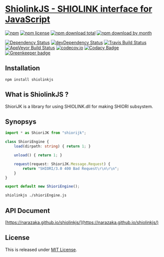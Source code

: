 [ShiolinkJS - SHIOLINK interface for JavaScript](https://github.com/Narazaka/shiolinkjs)
=============================================

[![npm](https://img.shields.io/npm/v/shiolinkjs.svg)](https://www.npmjs.com/package/shiolinkjs)
[![npm license](https://img.shields.io/npm/l/shiolinkjs.svg)](https://www.npmjs.com/package/shiolinkjs)
[![npm download total](https://img.shields.io/npm/dt/shiolinkjs.svg)](https://www.npmjs.com/package/shiolinkjs)
[![npm download by month](https://img.shields.io/npm/dm/shiolinkjs.svg)](https://www.npmjs.com/package/shiolinkjs)

[![Dependency Status](https://david-dm.org/Narazaka/shiolinkjs/status.svg)](https://david-dm.org/Narazaka/shiolinkjs)
[![devDependency Status](https://david-dm.org/Narazaka/shiolinkjs/dev-status.svg)](https://david-dm.org/Narazaka/shiolinkjs?type=dev)
[![Travis Build Status](https://travis-ci.org/Narazaka/shiolinkjs.svg?branch=master)](https://travis-ci.org/Narazaka/shiolinkjs)
[![AppVeyor Build Status](https://ci.appveyor.com/api/projects/status/github/Narazaka/shiolinkjs?svg=true&branch=master)](https://ci.appveyor.com/project/Narazaka/shiolinkjs)
[![codecov.io](https://codecov.io/github/Narazaka/shiolinkjs/coverage.svg?branch=master)](https://codecov.io/github/Narazaka/shiolinkjs?branch=master)
[![Codacy Badge](https://api.codacy.com/project/badge/Grade/203584ecb10d4dc29105951014b92bd1)](https://www.codacy.com/app/narazaka/shiolinkjs?utm_source=github.com&amp;utm_medium=referral&amp;utm_content=Narazaka/shiolinkjs&amp;utm_campaign=Badge_Grade)
[![Greenkeeper badge](https://badges.greenkeeper.io/Narazaka/shiolinkjs.svg)](https://greenkeeper.io/)

Installation
--------------------------

```
npm install shiolinkjs
```

What is ShiolinkJS ?
--------------------------

ShioriJK is a library for using SHIOLINK.dll for making SHIORI subsystem.

Synopsys
--------------------------

```typescript
import * as ShioriJK from "shiorijk";

class ShioriEngine {
    load(dirpath: string) { return 1; }

    unload() { return 1; }

    request(request: ShioriJK.Message.Request) {
        return "SHIORI/3.0 400 Bad Request\r\n\r\n";
    }
}

export default new ShioriEngine();
```

```bash
shiolinkjs ./shioriEngine.js
```

API Document
--------------------------

[https://narazaka.github.io/shiolinkjs/](https://narazaka.github.io/shiolinkjs/)

License
--------------------------

This is released under [MIT License](https://narazaka.net/license/MIT?2017).
